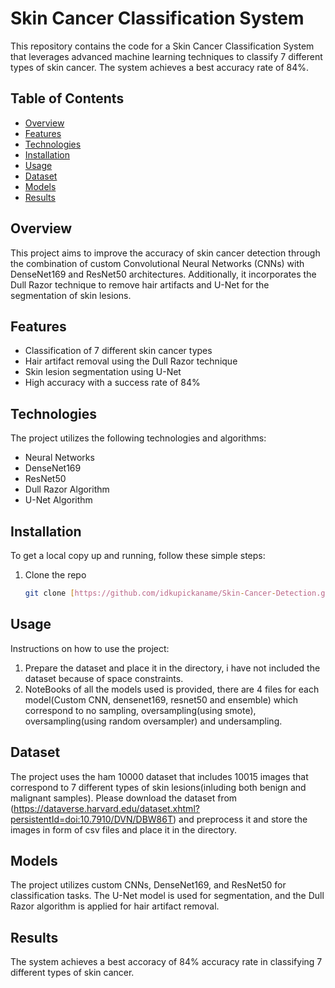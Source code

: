 # Skin Cancer Classification System

This repository contains the code for a Skin Cancer Classification System that leverages advanced machine learning techniques to classify 7 different types of skin cancer. The system achieves a best accuracy rate of 84%.

## Table of Contents
- [Overview](#overview)
- [Features](#features)
- [Technologies](#technologies)
- [Installation](#installation)
- [Usage](#usage)
- [Dataset](#dataset)
- [Models](#models)
- [Results](#results)

## Overview
This project aims to improve the accuracy of skin cancer detection through the combination of custom Convolutional Neural Networks (CNNs) with DenseNet169 and ResNet50 architectures. Additionally, it incorporates the Dull Razor technique to remove hair artifacts and U-Net for the segmentation of skin lesions.

## Features
- Classification of 7 different skin cancer types
- Hair artifact removal using the Dull Razor technique
- Skin lesion segmentation using U-Net
- High accuracy with a success rate of 84%

## Technologies
The project utilizes the following technologies and algorithms:
- Neural Networks
- DenseNet169
- ResNet50
- Dull Razor Algorithm
- U-Net Algorithm

## Installation
To get a local copy up and running, follow these simple steps:

1. Clone the repo
    ```sh
    git clone [https://github.com/idkupickaname/Skin-Cancer-Detection.git]
    ```

## Usage
Instructions on how to use the project:

1. Prepare the dataset and place it in the directory, i have not included the dataset because of space constraints.
2. NoteBooks of all the models used is provided, there are 4 files for each model(Custom CNN, densenet169, resnet50 and ensemble) which correspond to no sampling, oversampling(using smote), oversampling(using random oversampler) and undersampling.

## Dataset
The project uses the ham 10000 dataset that includes 10015 images that correspond to 7 different types of skin lesions(inluding both benign and malignant samples). Please download the dataset from (https://dataverse.harvard.edu/dataset.xhtml?persistentId=doi:10.7910/DVN/DBW86T) and preprocess it and store the images in form of csv files and place it in the directory.

## Models
The project utilizes custom CNNs, DenseNet169, and ResNet50 for classification tasks. The U-Net model is used for segmentation, and the Dull Razor algorithm is applied for hair artifact removal.

## Results
The system achieves a best accoracy of 84% accuracy rate in classifying 7 different types of skin cancer. 
